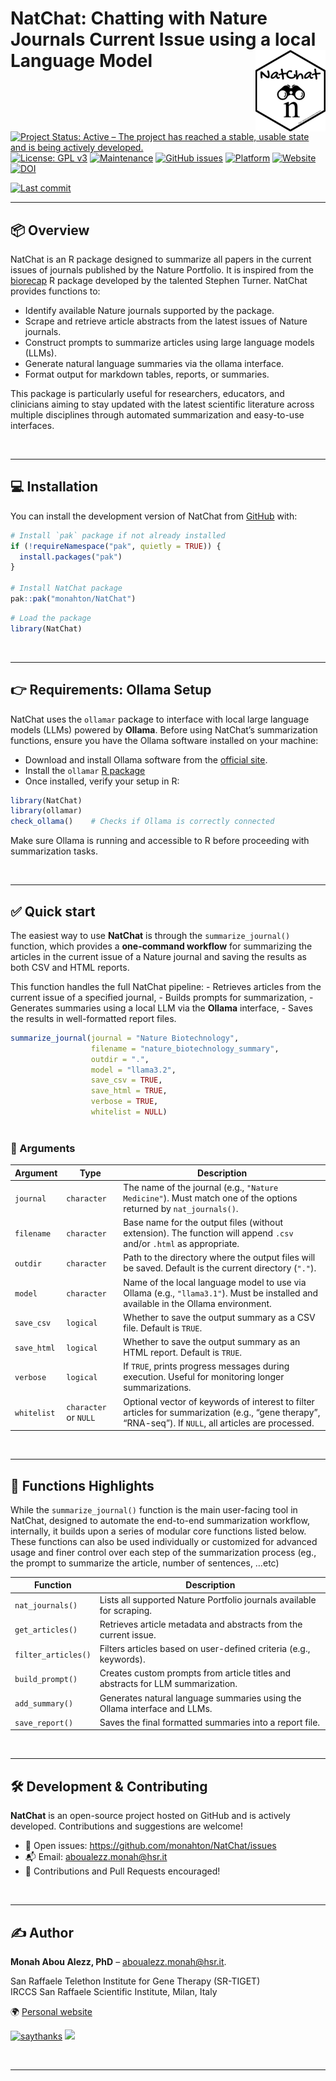
<!-- README.md is generated from README.Rmd. Please edit that file -->

# NatChat: Chatting with Nature Journals Current Issue using a local Language Model <img src="man/figures/NatChat_logo.png" align="right" height="130"/>

[![Project Status: Active – The project has reached a stable, usable
state and is being actively
developed.](https://www.repostatus.org/badges/latest/active.svg)](https://www.repostatus.org/#active)
[![License: GPL
v3](https://img.shields.io/badge/license-GPL--3-blue.svg)](https://www.gnu.org/licenses/gpl-3.0)
[![Maintenance](https://img.shields.io/badge/Maintained%3F-yes-green.svg)](https://github.com/monahton)
[![GitHub
issues](https://img.shields.io/github/issues/monahton/NatChat)](https://github.com/monahton/NatChat/issues)
[![Platform](https://img.shields.io/badge/platform-all-green)](https://cran.r-project.org/)
[![Website](https://img.shields.io/badge/docs-website-blue)](https://monahton.github.io/NatChat/)
[![DOI](https://zenodo.org/badge/DOI/10.5281/zenodo.15482472.svg)](https://doi.org/10.5281/zenodo.15482472)

[![Last
commit](https://img.shields.io/github/last-commit/monahton/NatChat)](https://github.com/monahton/GencoDymo2/commits/main)

------------------------------------------------------------------------

## 📦 Overview

NatChat is an R package designed to summarize all papers in the current
issues of journals published by the Nature Portfolio. It is inspired
from the [biorecap](https://github.com/stephenturner/biorecap) R package
developed by the talented Stephen Turner. NatChat provides functions to:

- Identify available Nature journals supported by the package.
- Scrape and retrieve article abstracts from the latest issues of Nature
  journals.
- Construct prompts to summarize articles using large language models
  (LLMs).
- Generate natural language summaries via the ollama interface.
- Format output for markdown tables, reports, or summaries.

This package is particularly useful for researchers, educators, and
clinicians aiming to stay updated with the latest scientific literature
across multiple disciplines through automated summarization and
easy-to-use interfaces.

<br>

------------------------------------------------------------------------

## 💻 Installation

You can install the development version of NatChat from
[GitHub](https://github.com/) with:

``` r
# Install `pak` package if not already installed
if (!requireNamespace("pak", quietly = TRUE)) {
  install.packages("pak")
}

# Install NatChat package
pak::pak("monahton/NatChat")
```

``` r
# Load the package
library(NatChat)
```

<br>

------------------------------------------------------------------------

## 👉 Requirements: Ollama Setup

NatChat uses the `ollamar` package to interface with local large
language models (LLMs) powered by **Ollama**. Before using NatChat’s
summarization functions, ensure you have the Ollama software installed
on your machine:

- Download and install Ollama software from the [official
  site](https://ollama.com/).
- Install the `ollamar` [R
  package](https://cran.r-project.org/web/packages/ollamar/index.html)
- Once installed, verify your setup in R:

``` r
library(NatChat)
library(ollamar)
check_ollama()    # Checks if Ollama is correctly connected
```

Make sure Ollama is running and accessible to R before proceeding with
summarization tasks.

<br>

------------------------------------------------------------------------

## ✅ Quick start

The easiest way to use **NatChat** is through the `summarize_journal()`
function, which provides a **one-command workflow** for summarizing the
articles in the current issue of a Nature journal and saving the results
as both CSV and HTML reports.

This function handles the full NatChat pipeline: - Retrieves articles
from the current issue of a specified journal, - Builds prompts for
summarization, - Generates summaries using a local LLM via the
**Ollama** interface, - Saves the results in well-formatted report
files.

``` r
summarize_journal(journal = "Nature Biotechnology",
                  filename = "nature_biotechnology_summary",
                  outdir = ".",
                  model = "llama3.2",
                  save_csv = TRUE,
                  save_html = TRUE,
                  verbose = TRUE,
                  whitelist = NULL)
                  
```

### 🧩 Arguments

| Argument | Type | Description |
|----|----|----|
| `journal` | `character` | The name of the journal (e.g., `"Nature Medicine"`). Must match one of the options returned by `nat_journals()`. |
| `filename` | `character` | Base name for the output files (without extension). The function will append `.csv` and/or `.html` as appropriate. |
| `outdir` | `character` | Path to the directory where the output files will be saved. Default is the current directory (`"."`). |
| `model` | `character` | Name of the local language model to use via Ollama (e.g., `"llama3.1"`). Must be installed and available in the Ollama environment. |
| `save_csv` | `logical` | Whether to save the output summary as a CSV file. Default is `TRUE`. |
| `save_html` | `logical` | Whether to save the output summary as an HTML report. Default is `TRUE`. |
| `verbose` | `logical` | If `TRUE`, prints progress messages during execution. Useful for monitoring longer summarizations. |
| `whitelist` | `character` or `NULL` | Optional vector of keywords of interest to filter articles for summarization (e.g., “gene therapy”, “RNA-seq”). If `NULL`, all articles are processed. |

<br>

------------------------------------------------------------------------

## 📁 Functions Highlights

While the `summarize_journal()` function is the main user-facing tool in
NatChat, designed to automate the end-to-end summarization workflow,
internally, it builds upon a series of modular core functions listed
below. These functions can also be used individually or customized for
advanced usage and finer control over each step of the summarization
process (eg., the prompt to summarize the article, number of sentences,
…etc)

| Function | Description |
|----|----|
| `nat_journals()` | Lists all supported Nature Portfolio journals available for scraping. |
| `get_articles()` | Retrieves article metadata and abstracts from the current issue. |
| `filter_articles()` | Filters articles based on user-defined criteria (e.g., keywords). |
| `build_prompt()` | Creates custom prompts from article titles and abstracts for LLM summarization. |
| `add_summary()` | Generates natural language summaries using the Ollama interface and LLMs. |
| `save_report()` | Saves the final formatted summaries into a report file. |

<br>

------------------------------------------------------------------------

## 🛠️ Development & Contributing

**NatChat** is an open-source project hosted on GitHub and is actively
developed. Contributions and suggestions are welcome!

- 🔧 Open issues: <https://github.com/monahton/NatChat/issues>
- 📬 Email: <aboualezz.monah@hsr.it>
- 🤝 Contributions and Pull Requests encouraged!

<br>

------------------------------------------------------------------------

## :writing_hand: Author

**Monah Abou Alezz, PhD** – <aboualezz.monah@hsr.it>.

San Raffaele Telethon Institute for Gene Therapy (SR-TIGET)  
IRCCS San Raffaele Scientific Institute, Milan, Italy

🌍 [Personal website](https://monahton.github.io)

[![saythanks](https://img.shields.io/badge/say-thanks-ff69b4.svg)](https://saythanks.io/to/monahton)
[![](https://img.shields.io/badge/follow%20me%20on-LinkedIn-blue.svg)](https://linkedin.com/in/monah-abou-alezz-phd-06a948ba)

<br>

------------------------------------------------------------------------

